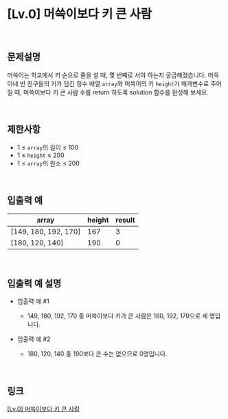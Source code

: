 # [Lv.0] 머쓱이보다 키 큰 사람

<br>

## 문제설명
머쓱이는 학교에서 키 순으로 줄을 설 때, 몇 번째로 서야 하는지 궁금해졌습니다. 머쓱이네 반 친구들의 키가 담긴 정수 배열 `array`와 머쓱이의 키 `height`가 매개변수로 주어질 때, 머쓱이보다 키 큰 사람 수를 return 하도록 solution 함수를 완성해 보세요.

<br>

## 제한사항
- 1 ≤ `array`의 길이 ≤ 100
- 1 ≤ `height` ≤ 200
- 1 ≤ `array`의 원소 ≤ 200

<br>

## 입출력 예
| array | height | result |
|---|---|---|
| [149, 180, 192, 170] | 167 | 3 |
| [180, 120, 140] | 190 | 0 |

<br>

## 입출력 예 설명
- 입출력 예 #1
    - 149, 180, 192, 170 중 머쓱이보다 키가 큰 사람은 180, 192, 170으로 세 명입니다.

- 입출력 예 #2
    - 180, 120, 140 중 190보다 큰 수는 없으므로 0명입니다.

<br>

## 링크
[[Lv.0] 머쓱이보다 키 큰 사람](https://school.programmers.co.kr/learn/courses/30/lessons/120585)
